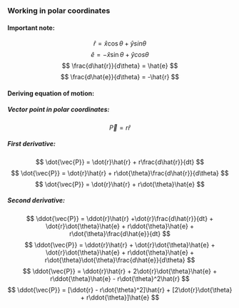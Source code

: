 ### Working in polar coordinates
#### Important note:
$$
\hat{r} = \hat{x}\cos\theta + \hat{y}sin\theta
$$$$
\hat{e} = -\hat{x}\sin\theta + \hat{y}cos\theta
$$$$
\frac{d\hat{r}}{d\theta} = \hat{e}
$$$$
\frac{d\hat{e}}{d\theta} = -\hat{r}
$$

#### Deriving equation of motion:
##### Vector point in polar coordinates:
$$
\vec{P} = r\hat{r}
$$

##### First derivative:
$$
\dot{\vec{P}} = \dot{r}\hat{r} + r\frac{d\hat{r}}{dt}
$$$$
\dot{\vec{P}} = \dot{r}\hat{r} + r\dot{\theta}\frac{d\hat{r}}{d\theta}
$$$$
\dot{\vec{P}} = \dot{r}\hat{r} + r\dot{\theta}\hat{e}
$$

##### Second derivative:
$$
\ddot{\vec{P}} = \ddot{r}\hat{r} +\dot{r}\frac{d\hat{r}}{dt} + \dot{r}\dot{\theta}\hat{e} + r\ddot{\theta}\hat{e} + r\dot{\theta}\frac{d\hat{e}}{dt}
$$$$
\ddot{\vec{P}} = \ddot{r}\hat{r} + \dot{r}\dot{\theta}\hat{e} + \dot{r}\dot{\theta}\hat{e} + r\ddot{\theta}\hat{e} + r\dot{\theta}\dot{\theta}\frac{d\hat{e}}{d\theta}
$$$$
\ddot{\vec{P}} = \ddot{r}\hat{r} + 2\dot{r}\dot{\theta}\hat{e} + r\ddot{\theta}\hat{e} - r\dot{\theta}^2\hat{r}
$$$$
\ddot{\vec{P}} = [\ddot{r} - r\dot{\theta}^2]\hat{r} + [2\dot{r}\dot{\theta} + r\ddot{\theta}]\hat{e}
$$
